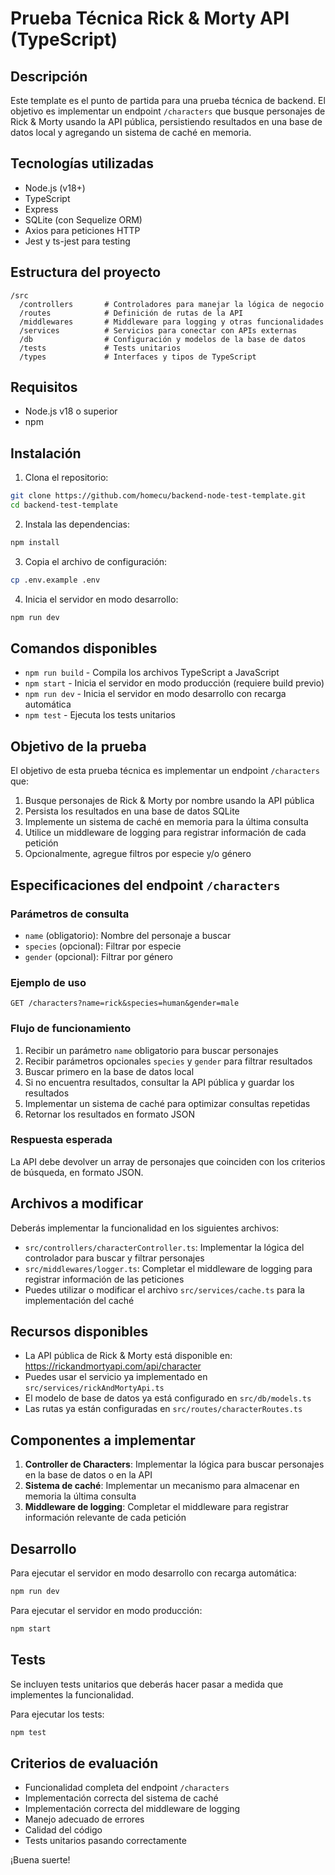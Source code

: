 # Prueba Técnica Rick & Morty API (TypeScript)

## Descripción

Este template es el punto de partida para una prueba técnica de backend. El objetivo es implementar un endpoint `/characters` que busque personajes de Rick & Morty usando la API pública, persistiendo resultados en una base de datos local y agregando un sistema de caché en memoria.


## Tecnologías utilizadas

- Node.js (v18+)
- TypeScript
- Express
- SQLite (con Sequelize ORM)
- Axios para peticiones HTTP
- Jest y ts-jest para testing

## Estructura del proyecto

```
/src
  /controllers       # Controladores para manejar la lógica de negocio
  /routes            # Definición de rutas de la API
  /middlewares       # Middleware para logging y otras funcionalidades
  /services          # Servicios para conectar con APIs externas
  /db                # Configuración y modelos de la base de datos
  /tests             # Tests unitarios
  /types             # Interfaces y tipos de TypeScript
```

## Requisitos

- Node.js v18 o superior
- npm

## Instalación

1. Clona el repositorio:
```bash
git clone https://github.com/homecu/backend-node-test-template.git
cd backend-test-template
```

2. Instala las dependencias:
```bash
npm install
```

3. Copia el archivo de configuración:
```bash
cp .env.example .env
```

4. Inicia el servidor en modo desarrollo:
```bash
npm run dev
```

## Comandos disponibles

- `npm run build` - Compila los archivos TypeScript a JavaScript
- `npm start` - Inicia el servidor en modo producción (requiere build previo)
- `npm run dev` - Inicia el servidor en modo desarrollo con recarga automática
- `npm test` - Ejecuta los tests unitarios

## Objetivo de la prueba

El objetivo de esta prueba técnica es implementar un endpoint `/characters` que:

1. Busque personajes de Rick & Morty por nombre usando la API pública
2. Persista los resultados en una base de datos SQLite
3. Implemente un sistema de caché en memoria para la última consulta
4. Utilice un middleware de logging para registrar información de cada petición
5. Opcionalmente, agregue filtros por especie y/o género

## Especificaciones del endpoint `/characters`

### Parámetros de consulta

- `name` (obligatorio): Nombre del personaje a buscar
- `species` (opcional): Filtrar por especie
- `gender` (opcional): Filtrar por género

### Ejemplo de uso

```
GET /characters?name=rick&species=human&gender=male
```

### Flujo de funcionamiento

1. Recibir un parámetro `name` obligatorio para buscar personajes
2. Recibir parámetros opcionales `species` y `gender` para filtrar resultados
3. Buscar primero en la base de datos local
4. Si no encuentra resultados, consultar la API pública y guardar los resultados
5. Implementar un sistema de caché para optimizar consultas repetidas
6. Retornar los resultados en formato JSON

### Respuesta esperada

La API debe devolver un array de personajes que coinciden con los criterios de búsqueda, en formato JSON.

## Archivos a modificar

Deberás implementar la funcionalidad en los siguientes archivos:

- `src/controllers/characterController.ts`: Implementar la lógica del controlador para buscar y filtrar personajes
- `src/middlewares/logger.ts`: Completar el middleware de logging para registrar información de las peticiones
- Puedes utilizar o modificar el archivo `src/services/cache.ts` para la implementación del caché

## Recursos disponibles

- La API pública de Rick & Morty está disponible en: https://rickandmortyapi.com/api/character
- Puedes usar el servicio ya implementado en `src/services/rickAndMortyApi.ts`
- El modelo de base de datos ya está configurado en `src/db/models.ts`
- Las rutas ya están configuradas en `src/routes/characterRoutes.ts`

## Componentes a implementar

1. **Controller de Characters**: Implementar la lógica para buscar personajes en la base de datos o en la API
2. **Sistema de caché**: Implementar un mecanismo para almacenar en memoria la última consulta
3. **Middleware de logging**: Completar el middleware para registrar información relevante de cada petición

## Desarrollo

Para ejecutar el servidor en modo desarrollo con recarga automática:

```bash
npm run dev
```

Para ejecutar el servidor en modo producción:

```bash
npm start
```

## Tests

Se incluyen tests unitarios que deberás hacer pasar a medida que implementes la funcionalidad.

Para ejecutar los tests:

```bash
npm test
```

## Criterios de evaluación

- Funcionalidad completa del endpoint `/characters`
- Implementación correcta del sistema de caché
- Implementación correcta del middleware de logging
- Manejo adecuado de errores
- Calidad del código
- Tests unitarios pasando correctamente

¡Buena suerte!